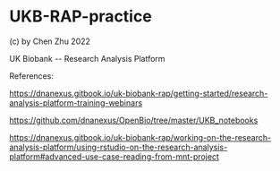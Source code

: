 # UKB-RAP-practice
(c) by Chen Zhu 2022

UK Biobank -- Research Analysis Platform




References:

https://dnanexus.gitbook.io/uk-biobank-rap/getting-started/research-analysis-platform-training-webinars

https://github.com/dnanexus/OpenBio/tree/master/UKB_notebooks

https://dnanexus.gitbook.io/uk-biobank-rap/working-on-the-research-analysis-platform/using-rstudio-on-the-research-analysis-platform#advanced-use-case-reading-from-mnt-project

